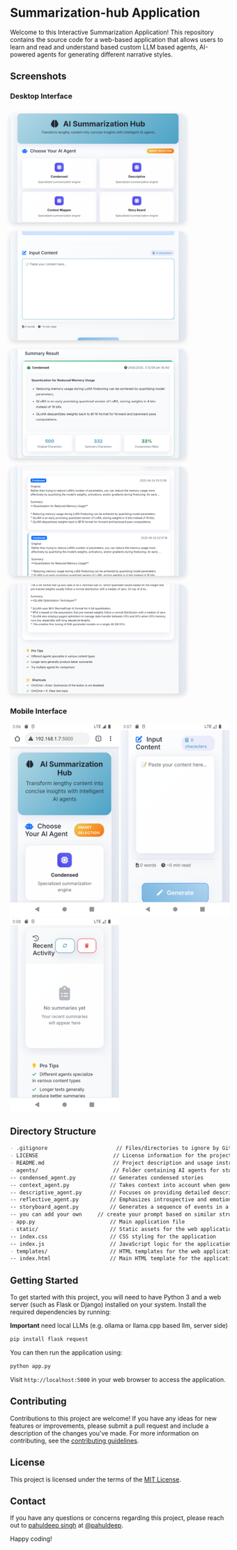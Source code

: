 # Summarization-hub Application

Welcome to this Interactive Summarization Application! This repository contains the source code for a web-based application that allows users to learn and read and understand based custom LLM based agents, AI-powered agents for generating different narrative styles.

## Screenshots

### Desktop Interface
<div style="display: grid; grid-template-columns: repeat(auto-fit, minmax(300px, 1fr)); gap: 20px; margin: 30px 0; max-width: 1200px; margin-left: auto; margin-right: auto;">
  <img src="screenshots/front.png" width="80%" alt="Front Page" style="border-radius: 12px; box-shadow: 0 4px 12px rgba(0,0,0,0.15); object-fit: cover; height: 250px;">
  <img src="screenshots/input.png" width="80%" alt="Input Section" style="border-radius: 12px; box-shadow: 0 4px 12px rgba(0,0,0,0.15); object-fit: cover; height: 250px;">
  <img src="screenshots/result.png" width="80%" alt="Result View" style="border-radius: 12px; box-shadow: 0 4px 12px rgba(0,0,0,0.15); object-fit: cover; height: 250px;">
  <img src="screenshots/history.png" width="80%" alt="History View" style="border-radius: 12px; box-shadow: 0 4px 12px rgba(0,0,0,0.15); object-fit: cover; height: 250px;">
  <img src="screenshots/tips.png" width="80%" alt="Tips View" style="border-radius: 12px; box-shadow: 0 4px 12px rgba(0,0,0,0.15); object-fit: cover; height: 250px;">
</div>

### Mobile Interface
<img src="screenshots/android_front.png" width="250" alt="Mobile Front"> <img src="screenshots/android_input.png" width="250" alt="Mobile Input"> <img src="screenshots/android_history.png" width="250" alt="Mobile History">

## Directory Structure

```markdown
- .gitignore                      // Files/directories to ignore by Git
- LICENSE                        // License information for the project
- README.md                      // Project description and usage instructions
- agents/                        // Folder containing AI agents for storytelling
-- condensed_agent.py           // Generates condensed stories
-- context_agent.py             // Takes context into account when generating stories
-- descriptive_agent.py         // Focuses on providing detailed descriptions
-- reflective_agent.py          // Emphasizes introspective and emotional elements
-- storyboard_agent.py          // Generates a sequence of events in a linear fashion
-- you can add your own 	// create your prompt based on similar structure.
- app.py                        // Main application file
- static/                       // Static assets for the web application
-- index.css                    // CSS styling for the application
-- index.js                     // JavaScript logic for the application
- templates/                    // HTML templates for the web application
-- index.html                   // Main HTML template for the application
```

## Getting Started

To get started with this project, you will need to have Python 3 and a web server (such as Flask or Django) installed on your system. Install the required dependencies by running:

**Important** need local LLMs (e.g. ollama or llama.cpp based llm, server side)

```sh
pip install flask request
```

You can then run the application using:

```sh
python app.py
```

Visit `http://localhost:5000` in your web browser to access the application.

## Contributing

Contributions to this project are welcome! If you have any ideas for new features or improvements, please submit a pull request and include a description of the changes you've made. For more 
information on contributing, see the [contributing guidelines](CONTRIBUTING.md).

## License

This project is licensed under the terms of the [MIT License](LICENSE).

## Contact

If you have any questions or concerns regarding this project, please reach out to [pahuldeep singh](https://www.linkedin.com/in/pahuldeep/) at [@pahuldeep](pahuldeep100@gmail.com).

Happy coding!

